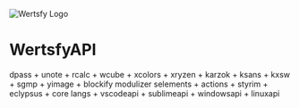 ![Wertsfy Logo](https://user-images.githubusercontent.com/59739253/155042856-13ea1e77-654e-45c4-8e38-f6105f6c9329.png)

# WertsfyAPI

dpass + unote + rcalc + wcube + xcolors + xryzen + karzok + ksans + kxsw + sgmp + yimage + blockify modulizer selements + actions + styrim + eclypsus + core langs + vscodeapi + sublimeapi + windowsapi + linuxapi

